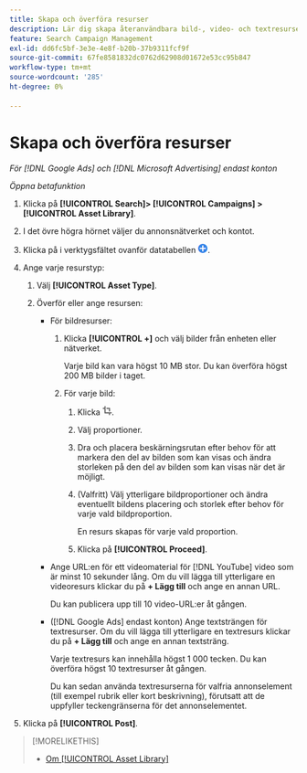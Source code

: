 ```yaml
---
title: Skapa och överföra resurser
description: Lär dig skapa återanvändbara bild-, video- och textresurser och ladda upp dem till [!DNL Google Ads] och [!DNL Microsoft Advertising] resursbibliotek på kontonivå.
feature: Search Campaign Management
exl-id: dd6fc5bf-3e3e-4e8f-b20b-37b9311fcf9f
source-git-commit: 67fe8581832dc0762d62908d01672e53cc95b847
workflow-type: tm+mt
source-wordcount: '285'
ht-degree: 0%

---
```


# Skapa och överföra resurser

*För [!DNL Google Ads] och [!DNL Microsoft Advertising] endast konton*

*Öppna betafunktion*

1. Klicka på **[!UICONTROL Search]> [!UICONTROL Campaigns] >[!UICONTROL Asset Library]**.

1. I det övre högra hörnet väljer du annonsnätverket och kontot.

1. Klicka på i verktygsfältet ovanför datatabellen ![Överför](/help/search-social-commerce/assets/add.png "Överför").

1. Ange varje resurstyp:

   1. Välj **[!UICONTROL Asset Type]**.

   1. Överför eller ange resursen:

      * För bildresurser:

         1. Klicka **[!UICONTROL +]** och välj bilder från enheten eller nätverket.

            Varje bild kan vara högst 10 MB stor. Du kan överföra högst 200 MB bilder i taget.

         1. För varje bild:

            1. Klicka ![Beskär](/help/search-social-commerce/assets/crop.png "Beskär").

            1. Välj proportioner.

            1. Dra och placera beskärningsrutan efter behov för att markera den del av bilden som kan visas och ändra storleken på den del av bilden som kan visas när det är möjligt.

            1. (Valfritt) Välj ytterligare bildproportioner och ändra eventuellt bildens placering och storlek efter behov för varje vald bildproportion.

               En resurs skapas för varje vald proportion.

            1. Klicka på **[!UICONTROL Proceed]**.

      * Ange URL:en för ett videomaterial för [!DNL YouTube] video som är minst 10 sekunder lång. Om du vill lägga till ytterligare en videoresurs klickar du på **+ Lägg till** och ange en annan URL.

        Du kan publicera upp till 10 video-URL:er åt gången.

      * ([!DNL Google Ads] endast konton) Ange textsträngen för textresurser. Om du vill lägga till ytterligare en textresurs klickar du på **+ Lägg till** och ange en annan textsträng.

        Varje textresurs kan innehålla högst 1 000 tecken. Du kan överföra högst 10 textresurser åt gången.

        Du kan sedan använda textresurserna för valfria annonselement (till exempel rubrik eller kort beskrivning), förutsatt att de uppfyller teckengränserna för det annonselementet.

1. Klicka på **[!UICONTROL Post]**.

>[!MORELIKETHIS]
>
>* [Om [!UICONTROL Asset Library]](asset-library-about.md)
